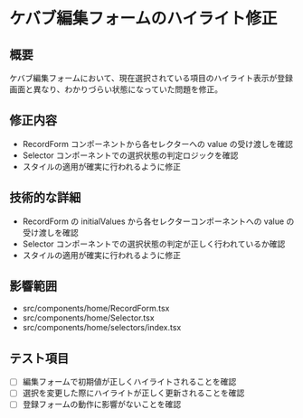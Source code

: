 # ケバブ編集フォームのハイライト修正

## 概要
ケバブ編集フォームにおいて、現在選択されている項目のハイライト表示が登録画面と異なり、わかりづらい状態になっていた問題を修正。

## 修正内容
- RecordForm コンポーネントから各セレクターへの value の受け渡しを確認
- Selector コンポーネントでの選択状態の判定ロジックを確認
- スタイルの適用が確実に行われるように修正

## 技術的な詳細
- RecordForm の initialValues から各セレクターコンポーネントへの value の受け渡しを確認
- Selector コンポーネントでの選択状態の判定が正しく行われているか確認
- スタイルの適用が確実に行われるように修正

## 影響範囲
- src/components/home/RecordForm.tsx
- src/components/home/Selector.tsx
- src/components/home/selectors/index.tsx

## テスト項目
- [ ] 編集フォームで初期値が正しくハイライトされることを確認
- [ ] 選択を変更した際にハイライトが正しく更新されることを確認
- [ ] 登録フォームの動作に影響がないことを確認
